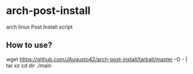 # arch-post-install
arch linux Post Install script

## How to use?
wget https://github.com/JAugusto42/arch-post-install/tarball/master -O - | tar xz
cd dir
./main

